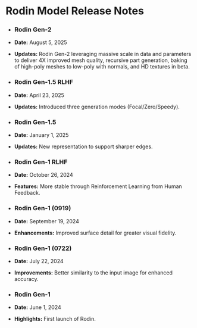 # Rodin Model Release Notes

- ### Rodin Gen-2
- **Date:** August 5, 2025
- **Updates:** Rodin Gen-2 leveraging massive scale in data and parameters to deliver 4X improved mesh quality, recursive part generation, baking of high-poly meshes to low-poly with normals, and HD textures in beta.

- ### Rodin Gen-1.5 RLHF
- **Date:** April 23, 2025
- **Updates:** Introduced three generation modes (Focal/Zero/Speedy).

- ### Rodin Gen-1.5
- **Date:** January 1, 2025
- **Updates:** New representation to support sharper edges.

- ### Rodin Gen-1 RLHF
- **Date:** October 26, 2024
- **Features:** More stable through Reinforcement Learning from Human Feedback.

- ### Rodin Gen-1 (0919)
- **Date:** September 19, 2024
- **Enhancements:** Improved surface detail for greater visual fidelity.

- ### Rodin Gen-1 (0722)
- **Date:** July 22, 2024
- **Improvements:** Better similarity to the input image for enhanced accuracy.

- ### Rodin Gen-1
- **Date:** June 1, 2024
- **Highlights:** First launch of Rodin.



